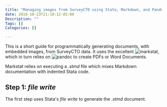 ```yaml
---
title: "Managing images from SurveyCTO using Stata, Markdown, and Pandoc"
date: 2018-10-23T21:18:12-05:00
Description: ""
Tags: []
Categories: []

---
```


This is a short guide for programmatically generating documents,
with embedded images, from SurveyCTO data. It uses the excellent
![markstat](https://data.princeton.edu/stata/markdown), which in
turn relies on ![pandoc](https://pandoc.org/) to create PDFs or Word Documents.

Markstat relies on executing a *.stmd* file which mixes
Markdown documentation with indented Stata code. 

## Step 1: *file write*
The first step uses Stata's *file write* to generate the *.stmd* document.

